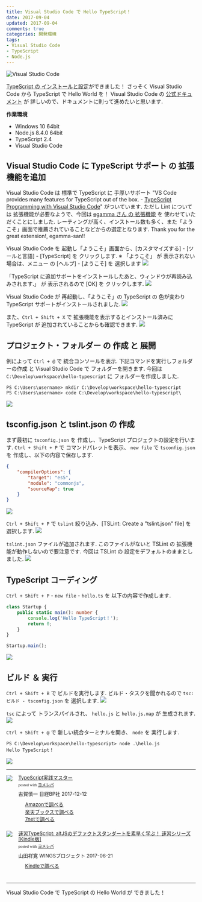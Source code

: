 ```yaml
---
title: Visual Studio Code で Hello TypeScript！
date: 2017-09-04
updated: 2017-09-04
comments: true
categories: 開発環境
tags:
- Visual Studio Code
- TypeScript
- Node.js
---
```


![](/assets/vscode/visual-studio-code.png "Visual Studio Code")

[TypeScript の インストールと設定](/2017/08/26/Visual-Studio-Code最初の設定変更/)ができました！ さっそく Visual Studio Code から TypeScript で Hello World を！
Visual Studio Code の [公式ドキュメント](https://code.visualstudio.com/docs/languages/typescript) が 詳しいので、ドキュメントに則って進めたいと思います.

**作業環境**
- Windows 10 64bit
- Node.js 8.4.0 64bit
- TypeScript 2.4
- Visual Studio Code


## Visual Studio Code に TypeScript サポート の 拡張機能を追加
Visual Studio Code は 標準で TypeScript に 手厚いサポート "VS Code provides many features for TypeScript out of the box. - [TypeScript Programming with Visual Studio Code](https://code.visualstudio.com/docs/languages/typescript)" がついています. ただし Lint については 拡張機能が必要なようで、今回は [egamma さん の 拡張機能](https://marketplace.visualstudio.com/items?itemName=eg2.tslint) を 使わせていただくことにしました.
レーティングが高く、インストール数も多く、また「ようこそ」画面で推薦されていることなどからの選定となります. Thank you for the great extension!, egamma-san!!

Visual Studio Code を 起動し「ようこそ」画面から、[カスタマイズする] - [ツールと言語] - [TypeScript] を クリックします.
※ 「ようこそ」 が 表示されない場合は、メニュー の [ヘルプ] - [ようこそ] を 選択します
![](/assets/vscode/typescript/01.png)

「TypeScript に追加サポートをインストールしたあと、ウィンドウが再読み込みされます.」 が 表示されるので [OK] を クリックします.
![](/assets/vscode/typescript/02.png)

Visual Studio Code が 再起動し、「ようこそ」の TypeScript の 色が変わり TypeScript サポートがインストールされました.
![](/assets/vscode/typescript/03.png)

また、`Ctrl + Shift + X` で 拡張機能を表示するとインストール済みに TypeScript が 追加されていることからも確認できます.
![](/assets/vscode/typescript/04.png)


## プロジェクト・フォルダー の 作成 と 展開
例によって `Ctrl + @` で 統合コンソールを表示. 下記コマンドを実行しフォルダーの作成 と Visual Studio Code で フォルダーを開きます. 今回は `C:\Develop\workspace\hello-typescript` に フォルダーを作成しました.
```console
PS C:\Users\username> mkdir C:\Develop\workspace\hello-typescript
PS C:\Users\username> code C:\Develop\workspace\hello-typescript\
```
![](/assets/vscode/typescript/05.png)


## tsconfig.json と tslint.json の 作成
まず最初に `tsconfig.json` を 作成し、TypeScript プロジェクトの設定を行います.
`Ctrl + Shift + P` で コマンドパレットを表示、 `new file` で `tsconfig.json` を 作成し、以下の内容で保存します.

```json
{
    "compilerOptions": {
        "target": "es5",
        "module": "commonjs",
        "sourceMap": true
    }
}
```
![](/assets/vscode/typescript/06.png)


`Ctrl + Shift + P` で `tslint` 絞り込み、[TSLint: Create a "tslint.json" file] を 選択します.
![](/assets/vscode/typescript/07.png)

`tslint.json` ファイルが追加されます. このファイルがないと TSLint の 拡張機能が動作しないので要注意です. 今回は TSLint の 設定をデフォルトのままとしました.
![](/assets/vscode/typescript/08.png)


## TypeScript コーディング
`Ctrl + Shift + P` - `new file` - `hello.ts` を 以下の内容で作成します.

```typescript
class Startup {
    public static main(): number {
        console.log('Hello TypeScript！');
        return 0;
    }
}

Startup.main();
```
![](/assets/vscode/typescript/09.png)


## ビルド ＆ 実行
`Ctrl + Shift + B` で ビルドを実行します. ビルド・タスクを聞かれるので `tsc: ビルド - tsconfig.json` を 選択します.
![](/assets/vscode/typescript/10.png)

`tsc` によって トランスパイルされ、 `hello.js` と `hello.js.map` が 生成されます.
![](/assets/vscode/typescript/11.png)

`Ctrl + Shift + @` で 新しい統合ターミナルを開き、 `node` を 実行します.
```console
PS C:\Develop\workspace\hello-typescript> node .\hello.js
Hello TypeScript！
```
![](/assets/vscode/typescript/12.png)



- - - -
<div class="booklink-box" style="text-align:left;padding-bottom:20px;font-size:small;/zoom: 1;overflow: hidden;"><div class="booklink-image" style="float:left;margin:0 15px 10px 0;"><a href="//af.moshimo.com/af/c/click?a_id=860699&p_id=170&pc_id=185&pl_id=4062&s_v=b5Rz2P0601xu&url=http%3A%2F%2Fwww.amazon.co.jp%2Fexec%2Fobidos%2FASIN%2F4822298973" target="_blank" ><img src="https://images-fe.ssl-images-amazon.com/images/I/51bLLkWaH4L._SL160_.jpg" style="border: none;" /></a><img src="//i.moshimo.com/af/i/impression?a_id=860699&p_id=170&pc_id=185&pl_id=4062" width="1" height="1" style="border:none;"></div><div class="booklink-info" style="line-height:120%;/zoom: 1;overflow: hidden;"><div class="booklink-name" style="margin-bottom:10px;line-height:120%"><a href="//af.moshimo.com/af/c/click?a_id=860699&p_id=170&pc_id=185&pl_id=4062&s_v=b5Rz2P0601xu&url=http%3A%2F%2Fwww.amazon.co.jp%2Fexec%2Fobidos%2FASIN%2F4822298973" target="_blank" >TypeScript実践マスター</a><img src="//i.moshimo.com/af/i/impression?a_id=860699&p_id=170&pc_id=185&pl_id=4062" width="1" height="1" style="border:none;"><div class="booklink-powered-date" style="font-size:8pt;margin-top:5px;font-family:verdana;line-height:120%">posted with <a href="https://yomereba.com" rel="nofollow" target="_blank">ヨメレバ</a></div></div><div class="booklink-detail" style="margin-bottom:5px;">古賀慎一 日経BP社 2017-12-12    </div><div class="booklink-link2" style="margin-top:10px;"><div class="shoplinkamazon" style="margin-right:5px;background: url('//img.yomereba.com/yl.gif') 0 0 no-repeat;padding: 2px 0 2px 18px;white-space: nowrap;"><a href="//af.moshimo.com/af/c/click?a_id=860699&p_id=170&pc_id=185&pl_id=4062&s_v=b5Rz2P0601xu&url=http%3A%2F%2Fwww.amazon.co.jp%2Fexec%2Fobidos%2FASIN%2F4822298973" target="_blank" >Amazonで調べる</a><img src="//i.moshimo.com/af/i/impression?a_id=860699&p_id=170&pc_id=185&pl_id=4062" width="1" height="1" style="border:none;"></div><div class="shoplinkrakuten" style="margin-right:5px;background: url('//img.yomereba.com/yl.gif') 0 -50px no-repeat;padding: 2px 0 2px 18px;white-space: nowrap;"><a href="//af.moshimo.com/af/c/click?a_id=862013&p_id=56&pc_id=56&pl_id=637&s_v=b5Rz2P0601xu&url=http%3A%2F%2Fbooks.rakuten.co.jp%2Frb%2F15269698%2F" target="_blank" >楽天ブックスで調べる</a><img src="//i.moshimo.com/af/i/impression?a_id=862013&p_id=56&pc_id=56&pl_id=637" width="1" height="1" style="border:none;"></div>          <div class="shoplinkseven" style="margin-right:5px;background: url('//img.yomereba.com/yl.gif') 0 -100px no-repeat;padding: 2px 0 2px 18px;white-space: nowrap;"><a href="//af.moshimo.com/af/c/click?a_id=860693&p_id=932&pc_id=1188&pl_id=12456&s_v=b5Rz2P0601xu&url=http%3A%2F%2F7net.omni7.jp%2Fsearch%2F%3FsearchKeywordFlg%3D1%26keyword%3D4-82-229897-5%2520%257C%25204-822-29897-5%2520%257C%25204-8222-9897-5%2520%257C%25204-82229-897-5%2520%257C%25204-822298-97-5%2520%257C%25204-8222989-7-5" target="_blank" >7netで調べる<img src="//i.moshimo.com/af/i/impression?a_id=860693&p_id=932&pc_id=1188&pl_id=12456" width="1" height="1" style="border:none;"></a></div>                          </div></div><div class="booklink-footer" style="clear: left"></div></div>

<div class="booklink-box" style="text-align:left;padding-bottom:20px;font-size:small;/zoom: 1;overflow: hidden;"><div class="booklink-image" style="float:left;margin:0 15px 10px 0;"><a href="//af.moshimo.com/af/c/click?a_id=860699&p_id=170&pc_id=185&pl_id=4062&s_v=b5Rz2P0601xu&url=http%3A%2F%2Fwww.amazon.co.jp%2Fexec%2Fobidos%2FASIN%2FB0733113NK" target="_blank" ><img src="https://images-fe.ssl-images-amazon.com/images/I/51UE0ypcmKL._SL160_.jpg" style="border: none;" /></a><img src="//i.moshimo.com/af/i/impression?a_id=860699&p_id=170&pc_id=185&pl_id=4062" width="1" height="1" style="border:none;"></div><div class="booklink-info" style="line-height:120%;/zoom: 1;overflow: hidden;"><div class="booklink-name" style="margin-bottom:10px;line-height:120%"><a href="//af.moshimo.com/af/c/click?a_id=860699&p_id=170&pc_id=185&pl_id=4062&s_v=b5Rz2P0601xu&url=http%3A%2F%2Fwww.amazon.co.jp%2Fexec%2Fobidos%2FASIN%2FB0733113NK" target="_blank" >速習TypeScript: altJSのデファクトスタンダートを素早く学ぶ！ 速習シリーズ[Kindle版]</a><img src="//i.moshimo.com/af/i/impression?a_id=860699&p_id=170&pc_id=185&pl_id=4062" width="1" height="1" style="border:none;"><div class="booklink-powered-date" style="font-size:8pt;margin-top:5px;font-family:verdana;line-height:120%">posted with <a href="https://yomereba.com" rel="nofollow" target="_blank">ヨメレバ</a></div></div><div class="booklink-detail" style="margin-bottom:5px;">山田祥寛 WINGSプロジェクト 2017-06-21    </div><div class="booklink-link2" style="margin-top:10px;"><div class="shoplinkkindle" style="margin-right:5px;background: url('//img.yomereba.com/yl.gif') 0 0 no-repeat;padding: 2px 0 2px 18px;white-space: nowrap;"><a href="//af.moshimo.com/af/c/click?a_id=860699&p_id=170&pc_id=185&pl_id=4062&s_v=b5Rz2P0601xu&url=http%3A%2F%2Fwww.amazon.co.jp%2Fexec%2Fobidos%2FASIN%2FB0733113NK%2F" target="_blank" >Kindleで調べる</a><img src="//i.moshimo.com/af/i/impression?a_id=860699&p_id=170&pc_id=185&pl_id=4062" width="1" height="1" style="border:none;"></div>                                                  </div></div><div class="booklink-footer" style="clear: left"></div></div>



- - - -
Visual Studio Code で TypeScript の Hello World が できました！
